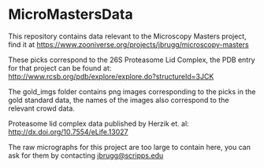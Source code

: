 # MicroMastersData

This repository contains data relevant to the Microscopy Masters project, find it at https://www.zooniverse.org/projects/jbrugg/microscopy-masters

These picks correspond to the 26S Proteasome Lid Complex, the PDB entry for that project can be found at:
http://www.rcsb.org/pdb/explore/explore.do?structureId=3JCK

The gold_imgs folder contains png images corresponding to the picks in the gold standard data, the names of the images also correspond to the relevant crowd data.

Proteasome lid complex data published by Herzik et. al:
http://dx.doi.org/10.7554/eLife.13027

The raw micrographs for this project are too large to contain here, you can ask for them by contacting <jbrugg@scripps.edu> 
